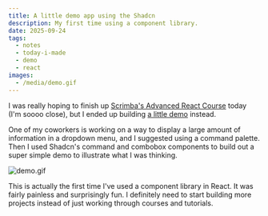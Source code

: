 ```yaml
---
title: A little demo app using the Shadcn
description: My first time using a component library.
date: 2025-09-24
tags:
  - notes
  - today-i-made
  - demo
  - react
images:
  - /media/demo.gif
---
```

I was really hoping to finish up [Scrimba's Advanced React Course](https://scrimba.com/advanced-react-c02h) today (I'm soooo close), but I ended up building [a little demo](https://timely-buttercream-545448.netlify.app/) instead.

One of my coworkers is working on a way to display a large amount of information in a dropdown menu, and I suggested using a command palette. Then I used Shadcn's command and combobox components to build out a super simple demo to illustrate what I was thinking.

![demo.gif](/media/demo.gif)

This is actually the first time I've used a component library in React. It was fairly painless and surprisingly fun. I definitely need to start building more projects instead of just working through courses and tutorials.